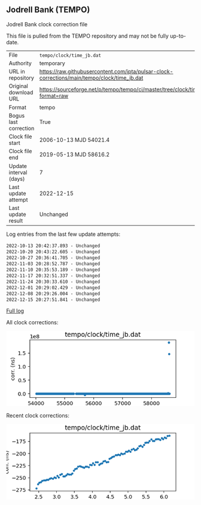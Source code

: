 
## Jodrell Bank (TEMPO)

Jodrell Bank clock correction file

This file is pulled from the TEMPO repository and may not be fully up-to-date.

|     |     |
|:--- |:--- |
| File | `tempo/clock/time_jb.dat` |
| Authority | temporary |
| URL in repository | <https://raw.githubusercontent.com/ipta/pulsar-clock-corrections/main/tempo/clock/time_jb.dat> |
| Original download URL | <https://sourceforge.net/p/tempo/tempo/ci/master/tree/clock/time_jb.dat?format=raw> |
| Format | tempo |
| Bogus last correction | True |
| Clock file start | 2006-10-13 MJD 54021.4 |
| Clock file end | 2019-05-13 MJD 58616.2 |
| Update interval (days) | 7 |
| Last update attempt | 2022-12-15 |
| Last update result | Unchanged |

Log entries from the last few update attempts:
```
2022-10-13 20:42:37.893 - Unchanged
2022-10-20 20:43:22.605 - Unchanged
2022-10-27 20:36:41.705 - Unchanged
2022-11-03 20:28:52.787 - Unchanged
2022-11-10 20:35:53.189 - Unchanged
2022-11-17 20:32:51.337 - Unchanged
2022-11-24 20:30:33.610 - Unchanged
2022-12-01 20:29:02.429 - Unchanged
2022-12-08 20:29:26.004 - Unchanged
2022-12-15 20:27:51.841 - Unchanged
```
[Full log](https://raw.githubusercontent.com/ipta/pulsar-clock-corrections/main/log/tempo/clock/time_jb.dat.log)


All clock corrections:

![plot of all clock corrections](time_jb.dat.png "All corrections")

Recent clock corrections:

![plot of recent clock corrections](time_jb.dat.short.png "Recent corrections")

